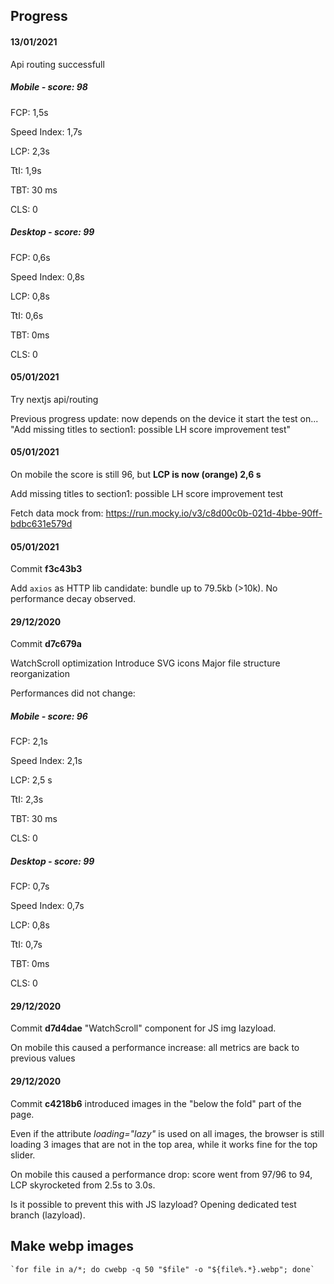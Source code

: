 ## Progress

#### 13/01/2021

Api routing successfull

##### Mobile - score: 98

FCP: 1,5s

Speed Index: 1,7s

LCP: 2,3s

TtI: 1,9s

TBT: 30 ms

CLS: 0

##### Desktop - score: 99

FCP: 0,6s

Speed Index: 0,8s

LCP: 0,8s

TtI: 0,6s

TBT: 0ms

CLS: 0

#### 05/01/2021

Try nextjs api/routing

Previous progress update: now depends on the device it start the test on... "Add missing titles to section1: possible LH score improvement test"

#### 05/01/2021

On mobile the score is still 96, but **LCP is now (orange) 2,6 s**

Add missing titles to section1: possible LH score improvement test

Fetch data mock from: https://run.mocky.io/v3/c8d00c0b-021d-4bbe-90ff-bdbc631e579d

#### 05/01/2021

Commit **f3c43b3**

Add `axios` as HTTP lib candidate: bundle up to 79.5kb (>10k).
No performance decay observed.

#### 29/12/2020

Commit **d7c679a**

WatchScroll optimization
Introduce SVG icons
Major file structure reorganization

Performances did not change:

##### Mobile - score: 96

FCP: 2,1s

Speed Index: 2,1s

LCP: 2,5 s

TtI: 2,3s

TBT: 30 ms

CLS: 0

##### Desktop - score: 99

FCP: 0,7s

Speed Index: 0,7s

LCP: 0,8s

TtI: 0,7s

TBT: 0ms

CLS: 0

#### 29/12/2020

Commit **d7d4dae** "WatchScroll" component for JS img lazyload.

On mobile this caused a performance increase: all metrics are back to previous values

#### 29/12/2020

Commit **c4218b6** introduced images in the "below the fold" part of the page.

Even if the attribute _loading="lazy"_ is used on all images, the browser is still loading 3 images that are not in the top area, while it works fine for the top slider.

On mobile this caused a performance drop: score went from 97/96 to 94, LCP skyrocketed from 2.5s to 3.0s.

Is it possible to prevent this with JS lazyload? Opening dedicated test branch (lazyload).

## Make webp images

```
`for file in a/*; do cwebp -q 50 "$file" -o "${file%.*}.webp"; done`
```
